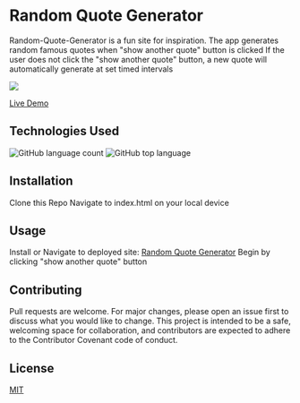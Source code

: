 # Random Quote Generator

Random-Quote-Generator is a fun site for inspiration. The app generates random famous quotes when "show another quote" button is clicked 
If the user does not click the "show another quote" button, a new quote will automatically generate at set timed intervals 
 
![](random-quote-generator.gif)
  
[Live Demo](https://kjablonski08.github.io/Random-quote-generator/)

## Technologies Used 
![GitHub language count](https://img.shields.io/github/languages/count/KJablonski08/Random-quote-generator?style=for-the-badge)
![GitHub top language](https://img.shields.io/github/languages/top/KJablonski08/Random-quote-generator?style=for-the-badge)

## Installation

Clone this Repo
Navigate to index.html on your local device 

## Usage

Install or Navigate to deployed site: [Random Quote Generator](https://kjablonski08.github.io/Random-quote-generator/)
Begin by clicking "show another quote" button

## Contributing
Pull requests are welcome. For major changes, please open an issue first to discuss what you would like to change.
This project is intended to be a safe, welcoming space for collaboration, and contributors are expected to adhere to the Contributor Covenant code of conduct.


## License
[MIT](https://choosealicense.com/licenses/mit/)
